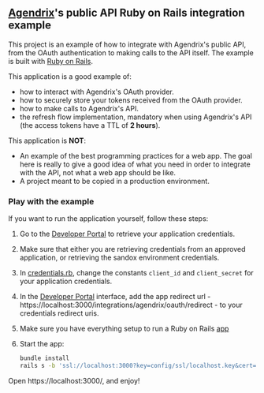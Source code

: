 ## [Agendrix](https://www.agendrix.com/)'s public API Ruby on Rails integration example

This project is an example of how to integrate with Agendrix's public API, from the OAuth authentication to making calls to the API itself. The example is built with [Ruby on Rails](https://rubyonrails.org/).

This application is a good example of:

 - how to interact with Agendrix's OAuth provider.
 - how to securely store your tokens received from the OAuth provider.
 - how to make calls to Agendrix's API.
 - the refresh flow implementation, mandatory when using Agendrix's API (the access tokens have a TTL of **2 hours**).

This application is **NOT**:

 - An example of the best programming practices for a web app. The goal here is really to give a good idea of what you need in order to integrate with the API, not what a web app should be like.
 - A project meant to be copied in a production environment.

### Play with the example
 
If you want to run the application yourself, follow these steps:

1. Go to the [Developer Portal](https://developers.agendrix.com) to retrieve your application credentials.
1. Make sure that either you are retrieving credentials from an approved application, or retrieving the sandox environment credentials.
1. In [credentials.rb](./lib/credentials.rb), change the constants `client_id` and `client_secret` for your application credentials.
1. In the [Developer Portal](https://developers.agendrix.com) interface, add the app redirect url - https://localhost:3000/integrations/agendrix/oauth/redirect - to your credentials redirect uris. 
1. Make sure you have everything setup to run a Ruby on Rails [app](https://www.tutorialspoint.com/ruby-on-rails/rails-installation.htm)
1. Start the app:

    ````bash
    bundle install
    rails s -b 'ssl://localhost:3000?key=config/ssl/localhost.key&cert=config/ssl/localhost.crt'
    ````

Open https://localhost:3000/, and enjoy!
 
